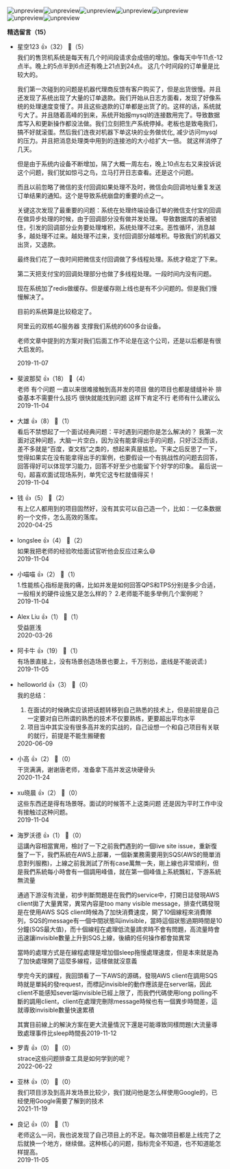 ![unpreview](https://static001.geekbang.org/resource/image/44/37/44156010052717821b4bf726a8c20d37.jpg?wh=750%2A1212)![unpreview](https://static001.geekbang.org/resource/image/ad/18/ade92a3267329df2de7a2807c73bdc18.jpg?wh=750%2A1719)![unpreview](https://static001.geekbang.org/resource/image/bc/57/bc23df7cb8cf956aecfdae41c4740457.jpg?wh=750%2A1782)![unpreview](https://static001.geekbang.org/resource/image/ed/42/ed7bfcbb9ec098daacccfde3174cb342.jpg?wh=750%2A1317)![unpreview](https://static001.geekbang.org/resource/image/69/47/6964a5e0ce04430ff3993b39426a8847.jpg?wh=750%2A2017)![unpreview](https://static001.geekbang.org/resource/image/1a/09/1a115d21b519e783514b2ca27dffb909.jpg?wh=750%2A1770)![unpreview](https://static001.geekbang.org/resource/image/74/29/7429da91a4e32e50c0623563cc968f29.jpg?wh=750%2A1285)
<div><strong>精选留言（15）</strong></div><ul>
<li><span>星空123</span> 👍（32） 💬（5）<div> 我们的售货机系统是每天有几个时间段请求会成倍的增加。像每天中午11点-12点半。晚上的5点半到6点还有晚上21点到24点。
 这几个时间段的订单量是比较大的。

 我们第一次碰到的问题是机器代理商反馈有客户购买了，但是出货很慢。并且还发现了系统出现了大量的订单退款。我们开始从日志方面看，发现了好像系统的处理速度变慢了。并且这些退款的订单都是出货了的。这样的话，系统就亏大了。并且随着高峰的到来，系统开始报mysql的连接数用完了。导致数据库写入和更新操作都没法做。我们立刻把生产系统停掉。老板也是致电我们，搞不好就滚蛋。然后我们连夜对机器下单这块的业务做优化, 减少访问mysql的压力。并且把消息处理类中用到的连接池的大小给扩大一倍。
 就这样消停了几天。

但是由于系统内设备不断增加，隔了大概一周左右，晚上10点左右又来投诉说这个问题，我们犹如惊弓之鸟，立马打开日志查看。还是这个问题。

而且以前忽略了微信的支付回调如果处理不及时，微信会向回调地址重复发送订单结果的通知。这个是导致系统崩盘的重要的点之一。

关键这次发现了最重要的问题：系统在处理终端设备订单的微信支付宝的回调在做异步处理的时候，由于回调部分没有做并发处理。
导致数据库的表被锁住，引发的回调部分业务要处理堆积，系统处理不过来。恶性循环，消息越多，越处理不过来。越处理不过来，支付回调部分越堆积。导致我们的机器又出货，又退款。

最终我们花了一夜时间把微信支付回调做了多线程处理。系统才稳定了下来。

第二天把支付宝的回调处理部分也做了多线程处理。一段时间内没有问题。

现在系统加了redis做缓存。但是缓存刚上线也是有不少问题的。但是我们慢慢解决了。

目前的系统算是比较稳定了。 

阿里云的双核4G服务器 支撑我们系统的600多台设备。

老师文章中提到的方案对我们后面工作不论是在这个公司，还是以后都是有很大启发的。 </div>2019-11-07</li><br/><li><span>斐波那契</span> 👍（18） 💬（4）<div>老师 有个问题 一直以来很难接触到高并发的项目 做的项目也都是缝缝补补 排查基本不需要什么技巧 很快就能找到问题 这样下肯定不行 老师有什么建议么</div>2019-11-04</li><br/><li><span>大雄</span> 👍（8） 💬（1）<div>看后不禁想起了一个面试经典问题：平时遇到问题你是怎么解决的？
我第一次面对这种问题，大脑一片空白，因为没有能拿得出手的问题，只好泛泛而谈，差不多就是“百度，查文档”之类的，想起来真是尴尬。下来之后反思了一下，觉得如果实在没有能拿得出手的案例，也要假设一个有挑战性的问题去回答，回答得好可以体现学习能力，回答不好至少也能留下个好学的印象。
最后说一句，超喜欢面试现场系列，单凭它这专栏就值得买！</div>2019-11-04</li><br/><li><span>钱</span> 👍（5） 💬（2）<div>有上亿人都用到的项目固然好，没有其实可以自己造一个，比如：一亿条数据的一个文件，怎么高效的落库。</div>2020-04-25</li><br/><li><span>longslee</span> 👍（4） 💬（2）<div>如果我把老师的经验吹给面试官听他会反应过来么😄</div>2019-11-04</li><br/><li><span>小喵喵</span> 👍（2） 💬（1）<div>1.性能核心指标是我的痛，比如并发是如何回答QPS和TPS分别是多少合适，一般相关的硬件设施又是怎么样的？
2.老师能不能多举例几个案例呢？</div>2019-11-04</li><br/><li><span>Alex Liu</span> 👍（1） 💬（1）<div>受益匪浅</div>2020-03-26</li><br/><li><span>阿卡牛</span> 👍（19） 💬（1）<div>有场景直接上，没有场景创造场景也要上，千万别怂，底线是不能说谎:)</div>2019-11-05</li><br/><li><span>helloworld</span> 👍（3） 💬（0）<div>我的总结：
1. 在面试的时候确实应该把话题转移到自己熟悉的技术上，但是前提是自己一定要对自已所谓的熟悉的技术不仅要熟练，更要超出平均水平
2. 项目当中其实没有很多高并发的实战的，自己设想一个和自己项目有关联的就行，前提是不能生搬硬套</div>2020-06-09</li><br/><li><span>小高</span> 👍（2） 💬（0）<div>干货满满，谢谢唐老师，准备拿下高并发这块硬骨头</div>2020-11-24</li><br/><li><span>xu晓晨</span> 👍（2） 💬（0）<div>这些东西还是得有场景呀。面试的时候答不上这类问题 还是因为平时工作中没有接触过这种问题。</div>2019-11-04</li><br/><li><span>海罗沃德</span> 👍（1） 💬（0）<div>這講內容相當實用，檢討了一下之前我們遇到的一個live site issue，重新復盤了一下，我們系統在AWS上部署，一個新業務需要用到SQS(AWS的簡單消息對列服務)，上線之前我測試了所有case萬無一失，剛上線也非常順利，但是我們系統每小時會有一個調用峰值，就在第一個峰值上系統飄紅，下游系統無流量

通過下游沒有流量，初步判斷問題是在我們的service中，打開日誌發現AWS client拋了大量異常，異常內容是too many visible message，排查代碼發現是在使用AWS SQS client時候為了加快消費速度，開了10個線程來消費隊列，SQS的message有一個中間狀態叫invisible，當時這個狀態過期時間是10分鐘(SQS最大值)，而十個線程在處理低流量請求時不會有問題，高流量時會迅速讓invisible數量上升到SQS上線，後續的任何操作都會拋異常

當時的處理方式是在線程處理是增加個sleep拖慢處理速度，但是本來就是為了加快處理開了這麼多線程，這樣做就沒意義

學完今天的課程，我回頭看了一下AWS的源碼，發現AWS client在調用SQS時就是單純的發request，而標記invisible的動作應該是在server端，因此client不能感知sever端invisible已經上限了，而我們代碼使用long polling不斷的調用client，client在處理完刪除message時候也有一個異步時間差，這就導致invisible數量快速累積

其實目前線上的解決方案在更大流量情況下還是可能導致同樣問題(大流量導致處理事件比sleep時間長</div>2019-11-12</li><br/><li><span>罗青</span> 👍（0） 💬（0）<div>strace这些问题排查工具是如何学到的呢？</div>2022-06-22</li><br/><li><span>亚林</span> 👍（0） 💬（0）<div>我们项目涉及到高并发场景比较少，我们就问他是怎么样使用Google的，已经使用Google需要了解到的技术</div>2021-11-19</li><br/><li><span>良记</span> 👍（0） 💬（1）<div>老师这么一问，我也说发现了自己项目上的不足。每次做项目都是上线完了之后就换一个地方，继续做。这种核心的问题，指标完全不知道，也不知道能怎样提高。</div>2019-11-05</li><br/>
</ul>